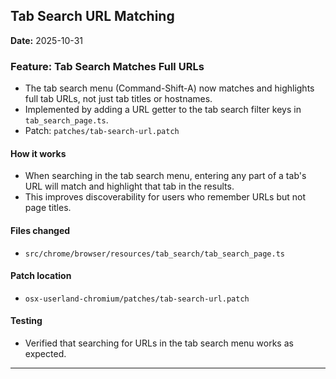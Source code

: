 ## Tab Search URL Matching

**Date:** 2025-10-31

### Feature: Tab Search Matches Full URLs
- The tab search menu (Command-Shift-A) now matches and highlights full tab URLs, not just tab titles or hostnames.
- Implemented by adding a URL getter to the tab search filter keys in `tab_search_page.ts`.
- Patch: `patches/tab-search-url.patch`

#### How it works
- When searching in the tab search menu, entering any part of a tab's URL will match and highlight that tab in the results.
- This improves discoverability for users who remember URLs but not page titles.

#### Files changed
- `src/chrome/browser/resources/tab_search/tab_search_page.ts`

#### Patch location
- `osx-userland-chromium/patches/tab-search-url.patch`

#### Testing
- Verified that searching for URLs in the tab search menu works as expected.

---
